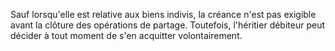   
 Sauf lorsqu'elle est relative aux biens indivis, la créance n'est pas exigible avant la clôture des opérations de partage. Toutefois, l'héritier débiteur peut décider à tout moment de s'en acquitter volontairement.  

  
